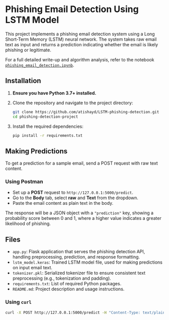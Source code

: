 # Phishing Email Detection Using LSTM Model

This project implements a phishing email detection system using a Long Short-Term Memory (LSTM) neural network. The system takes raw email text as input and returns a prediction indicating whether the email is likely phishing or legitimate.

For a full detailed write-up and algorithm analysis, refer to the notebook [`phishing_email_detection.ipynb`](phishing_email_detection.ipynb).

## Installation

1. **Ensure you have Python 3.7+ installed.**
2. Clone the repository and navigate to the project directory:

    ```bash
    git clone https://github.com/atishayd/LSTM-phishing-detection.git
    cd phishing-detection-project
    ```

3. Install the required dependencies:

    ```bash
    pip install -r requirements.txt
    ```

## Making Predictions

To get a prediction for a sample email, send a POST request with raw text content.

### Using Postman
- Set up a **POST** request to `http://127.0.0.1:5000/predict`.
- Go to the **Body** tab, select **raw** and **Text** from the dropdown.
- Paste the email content as plain text in the body.

The response will be a JSON object with a `"prediction"` key, showing a probability score between 0 and 1, where a higher value indicates a greater likelihood of phishing.

## Files

- `app.py`: Flask application that serves the phishing detection API, handling preprocessing, prediction, and response formatting.
- `lstm_model.keras`: Trained LSTM model file, used for making predictions on input email text.
- `tokenizer.pkl`: Serialized tokenizer file to ensure consistent text preprocessing (e.g., tokenization and padding).
- `requirements.txt`: List of required Python packages.
- `README.md`: Project description and usage instructions.

### Using `curl`

```bash
curl -X POST http://127.0.0.1:5000/predict -H "Content-Type: text/plain" --data "Your phishing email here.."

